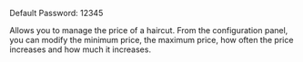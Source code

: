 Default Password: 12345

Allows you to manage the price of a haircut. From the configuration panel, you can modify the minimum price, the maximum price, how often the price increases and how much it increases.




